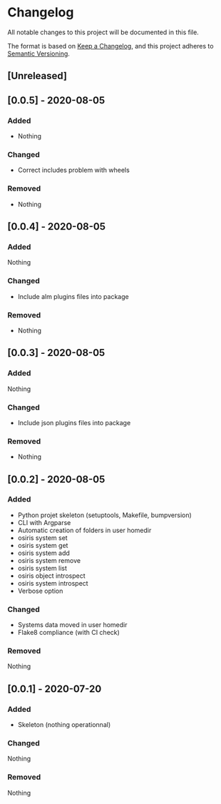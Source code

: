 # Changelog

All notable changes to this project will be documented in this file.

The format is based on [Keep a Changelog](https://keepachangelog.com/en/1.0.0/),
and this project adheres to [Semantic Versioning](https://semver.org/spec/v2.0.0.html).


## [Unreleased]

## [0.0.5] - 2020-08-05

### Added
 * Nothing

### Changed
 * Correct includes problem with wheels

### Removed
 * Nothing

## [0.0.4] - 2020-08-05

### Added
Nothing

### Changed
 * Include alm plugins files into package

### Removed
 * Nothing

## [0.0.3] - 2020-08-05

### Added
Nothing

### Changed
 * Include json plugins files into package

### Removed
 * Nothing

## [0.0.2] - 2020-08-05

### Added
 * Python projet skeleton (setuptools, Makefile, bumpversion)
 * CLI with Argparse
 * Automatic creation of folders in user homedir
 * osiris system set
 * osiris system get
 * osiris system add
 * osiris system remove
 * osiris system list
 * osiris object introspect
 * osiris system introspect
 * Verbose option

### Changed
 * Systems data moved in user homedir
 * Flake8 compliance (with CI check)

### Removed
Nothing

## [0.0.1] - 2020-07-20

### Added
 * Skeleton (nothing operationnal)

### Changed
Nothing

### Removed
Nothing
